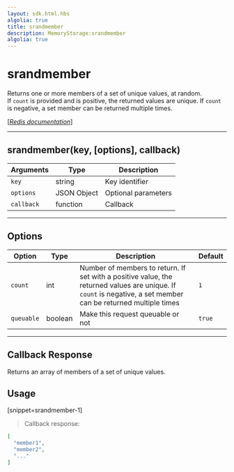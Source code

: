```yaml
---
layout: sdk.html.hbs
algolia: true
title: srandmember
description: MemoryStorage:srandmember
algolia: true
---
```

  

# srandmember
Returns one or more members of a set of unique values, at random.  
If `count` is provided and is positive, the returned values are unique. If `count` is negative, a set member can be returned multiple times.

[[_Redis documentation_]](https://redis.io/commands/srandmember)

---

## srandmember(key, [options], callback)

| Arguments | Type | Description |
|---------------|---------|----------------------------------------|
| `key` | string | Key identifier |
| `options` | JSON Object | Optional parameters |
| `callback` | function | Callback |

---

## Options

| Option | Type | Description | Default |
|---------------|---------|----------------------------------------|---------|
| `count` | int | Number of members to return. If set with a positive value, the returned values are unique. If `count` is negative, a set member can be returned multiple times | `1` |
| `queuable` | boolean | Make this request queuable or not  | `true` |
---

## Callback Response

Returns an array of members of a set of unique values.

## Usage

[snippet=srandmember-1]
> Callback response:

```json
[
  "member1",
  "member2",
  "..."
]
```